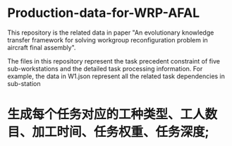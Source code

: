 # Production-data-for-WRP-AFAL

This repository is the related data in paper "An evolutionary knowledge transfer framework for solving workgroup reconfiguration problem in aircraft final assembly".

The files in this repository represent the task precedent constraint of five sub-workstations and the detailed task processing information. For example, the data in W1.json represent all the related task dependencies in sub-station 

# 生成每个任务对应的工种类型、工人数目、加工时间、任务权重、任务深度;
